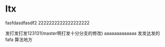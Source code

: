 # ltx
fasfdasdfasdf2
2222222222222222222

发打发打发123131(master啊打发十分分支的修改) aaaaaaaaaaaaa
发发达发的fafa
算法地方
